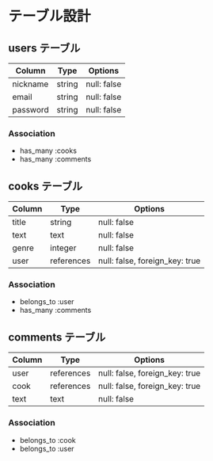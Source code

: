 # テーブル設計

## users テーブル

| Column   | Type   | Options     |
| -------- | ------ | ----------- |
| nickname | string | null: false |
| email    | string | null: false |
| password | string | null: false |

### Association

- has_many :cooks
- has_many :comments

## cooks テーブル

| Column | Type       | Options                        |
| ------ | ---------- | ------------------------------ |
| title  | string     | null: false                    |
| text   | text       | null: false                    |
| genre  | integer    | null: false                    |
| user   | references | null: false, foreign_key: true |

### Association

- belongs_to :user
- has_many :comments

## comments テーブル

| Column | Type       | Options                        |
| ------ | ---------- | ------------------------------ |
| user   | references | null: false, foreign_key: true |
| cook   | references | null: false, foreign_key: true |
| text   | text       | null: false                    |

### Association

- belongs_to :cook
- belongs_to :user
